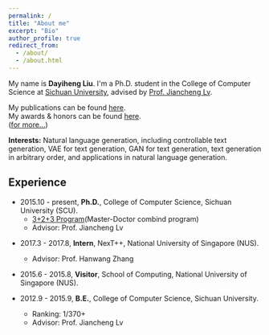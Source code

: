 ```yaml
---
permalink: /
title: "About me"
excerpt: "Bio"
author_profile: true
redirect_from: 
  - /about/
  - /about.html
---
```

My name is **Dayiheng Liu**. I'm a Ph.D. student in the College of Computer Science at [Sichuan University](http://www.scu.edu.cn/), advised by [Prof. Jiancheng Lv](https://baike.baidu.com/item/%E5%90%95%E5%BB%BA%E6%88%90/12631172?fr=aladdin). 

My publications can be found [here](https://dayihengliu.github.io/publications/).  
My awards & honors can be found [here](https://dayihengliu.github.io/awards/).  
([for more...](https://dayihengliu.github.io/more/))  

**Interests:** Natural language generation, including controllable text generation, VAE for text generation, GAN for text generation, text generation in arbitrary order, and applications in natural language generation.

Experience
------
- 2015.10 - present, **Ph.D.**, College of Computer Science, Sichuan University (SCU).
  - [3+2+3 Program](http://gs.scu.edu.cn/newDetail.aspx?ID=1784)(Master-Doctor combind program)
  - Advisor: Prof. Jiancheng Lv

+ 2017.3 - 2017.8, **Intern**, NexT++, National University of Singapore (NUS).
  - Advisor: Prof. Hanwang Zhang
  
+ 2015.6 - 2015.8, **Visitor**, School of Computing, National University of Singapore (NUS).
  
+ 2012.9 - 2015.9, **B.E.**, College of Computer Science, Sichuan University.
  - Ranking: 1/370+
  - Advisor: Prof. Jiancheng Lv
   

